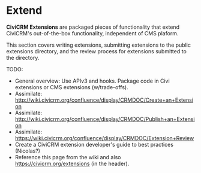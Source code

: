 # Extend

**CiviCRM Extensions** are packaged pieces of functionality that extend CiviCRM's out-of-the-box functionality, independent of CMS plaform.

This section covers writing extensions, submitting extensions to the public extensions directory, and the review process for extensions submitted to the directory.

TODO:

 * General overview: Use APIv3 and hooks. Package code in Civi extensions or CMS extensions (w/trade-offs).
 * Assimilate: http://wiki.civicrm.org/confluence/display/CRMDOC/Create+an+Extension
 * Assimilate: http://wiki.civicrm.org/confluence/display/CRMDOC/Publish+an+Extension
 * Assimilate: https://wiki.civicrm.org/confluence/display/CRMDOC/Extension+Review
 * Create a CiviCRM extension developer's guide to best practices (Nicolas?)
 * Reference this page from the wiki and also https://civicrm.org/extensions (in the header).
